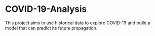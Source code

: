 # COVID-19-Analysis
This project aims to use historical data to explore COVID-19 and build a model that can predict its future propagation. 
